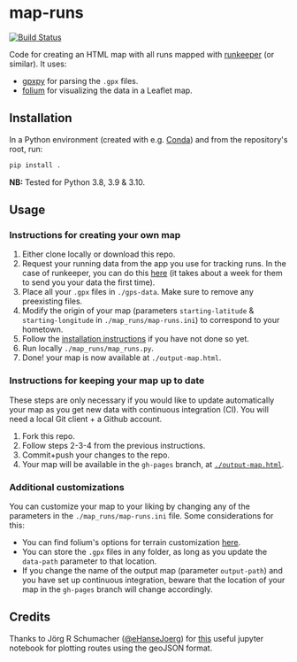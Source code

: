 # map-runs

[![Build Status](https://github.com/benjasanchez/map-runs/actions/workflows/github-actions.yml/badge.svg)](https://github.com/BenjaSanchez/map-runs/actions/workflows/github-actions.yml)

Code for creating an HTML map with all runs mapped with [runkeeper](http://runkeeper.com) (or similar). It uses:

* [gpxpy](https://github.com/tkrajina/gpxpy) for parsing the `.gpx` files.
* [folium](https://python-visualization.github.io/folium) for visualizing the data in a Leaflet map.

## Installation

In a Python environment (created with e.g. [Conda](https://docs.conda.io/en/latest/)) and from the repository's root, run:

```bash
pip install .
```

**NB:** Tested for Python 3.8, 3.9 & 3.10.

## Usage

### Instructions for creating your own map

1. Either clone locally or download this repo.
2. Request your running data from the app you use for tracking runs. In the case of runkeeper, you can do this [here](https://runkeeper.com/exportData) (it takes about a week for them to send you your data the first time).
3. Place all your `.gpx` files in `./gps-data`. Make sure to remove any preexisting files.
4. Modify the origin of your map (parameters `starting-latitude` & `starting-longitude` in `./map_runs/map-runs.ini`) to correspond to your hometown.
5. Follow the [installation instructions](#installation) if you have not done so yet.
6. Run locally `./map_runs/map_runs.py`.
7. Done! your map is now available at `./output-map.html`.

### Instructions for keeping your map up to date

These steps are only necessary if you would like to update automatically your map as you get new data with continuous integration (CI). You will need a local Git client + a Github account.

1. Fork this repo.
2. Follow steps 2-3-4 from the previous instructions.
3. Commit+push your changes to the repo.
4. Your map will be available in the `gh-pages` branch, at [`./output-map.html`](https://benjasanchez.github.io/map-runs/output-map.html).

### Additional customizations

You can customize your map to your liking by changing any of the parameters in the `./map_runs/map-runs.ini` file. Some considerations for this:

* You can find folium's options for terrain customization [here](https://python-visualization.github.io/folium/modules.html#folium.folium.Map).
* You can store the `.gpx` files in any folder, as long as you update the `data-path` parameter to that location.
* If you change the name of the output map (parameter `output-path`) and you have set up continuous integration, beware that the location of your map in the `gh-pages` branch will change accordingly.

## Credits

Thanks to Jörg R Schumacher ([@eHanseJoerg](https://github.com/eHanseJoerg)) for [this](https://nbviewer.jupyter.org/github/eHanseJoerg/folium/blob/master/examples/Highlight_Function.ipynb) useful jupyter notebook for plotting routes using the geoJSON format.
